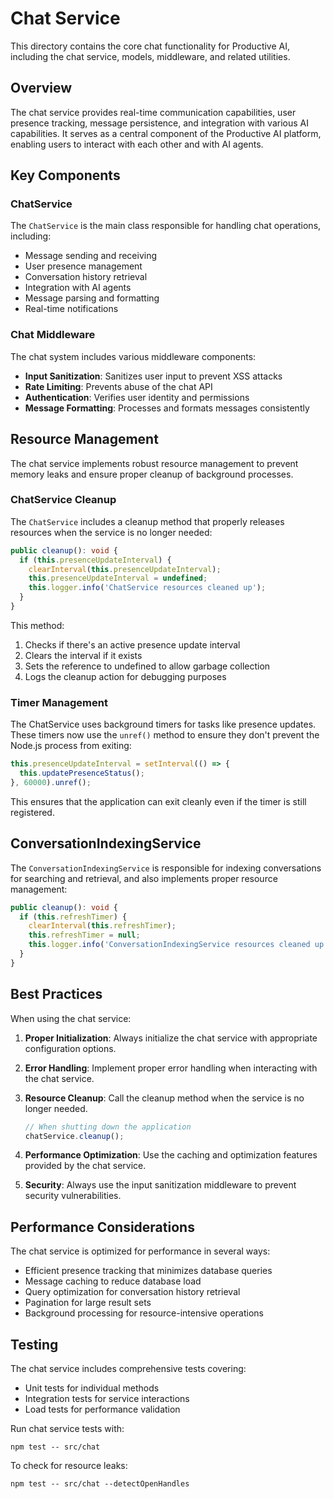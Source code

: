 # Chat Service

This directory contains the core chat functionality for Productive AI, including the chat service, models, middleware, and related utilities.

## Overview

The chat service provides real-time communication capabilities, user presence tracking, message persistence, and integration with various AI capabilities. It serves as a central component of the Productive AI platform, enabling users to interact with each other and with AI agents.

## Key Components

### ChatService

The `ChatService` is the main class responsible for handling chat operations, including:

- Message sending and receiving
- User presence management
- Conversation history retrieval
- Integration with AI agents
- Message parsing and formatting
- Real-time notifications

### Chat Middleware

The chat system includes various middleware components:

- **Input Sanitization**: Sanitizes user input to prevent XSS attacks
- **Rate Limiting**: Prevents abuse of the chat API
- **Authentication**: Verifies user identity and permissions
- **Message Formatting**: Processes and formats messages consistently

## Resource Management

The chat service implements robust resource management to prevent memory leaks and ensure proper cleanup of background processes.

### ChatService Cleanup

The `ChatService` includes a cleanup method that properly releases resources when the service is no longer needed:

```typescript
public cleanup(): void {
  if (this.presenceUpdateInterval) {
    clearInterval(this.presenceUpdateInterval);
    this.presenceUpdateInterval = undefined;
    this.logger.info('ChatService resources cleaned up');
  }
}
```

This method:
1. Checks if there's an active presence update interval
2. Clears the interval if it exists
3. Sets the reference to undefined to allow garbage collection
4. Logs the cleanup action for debugging purposes

### Timer Management

The ChatService uses background timers for tasks like presence updates. These timers now use the `unref()` method to ensure they don't prevent the Node.js process from exiting:

```typescript
this.presenceUpdateInterval = setInterval(() => {
  this.updatePresenceStatus();
}, 60000).unref();
```

This ensures that the application can exit cleanly even if the timer is still registered.

## ConversationIndexingService

The `ConversationIndexingService` is responsible for indexing conversations for searching and retrieval, and also implements proper resource management:

```typescript
public cleanup(): void {
  if (this.refreshTimer) {
    clearInterval(this.refreshTimer);
    this.refreshTimer = null;
    this.logger.info('ConversationIndexingService resources cleaned up');
  }
}
```

## Best Practices

When using the chat service:

1. **Proper Initialization**: Always initialize the chat service with appropriate configuration options.

2. **Error Handling**: Implement proper error handling when interacting with the chat service.

3. **Resource Cleanup**: Call the cleanup method when the service is no longer needed.
   ```typescript
   // When shutting down the application
   chatService.cleanup();
   ```

4. **Performance Optimization**: Use the caching and optimization features provided by the chat service.

5. **Security**: Always use the input sanitization middleware to prevent security vulnerabilities.

## Performance Considerations

The chat service is optimized for performance in several ways:

- Efficient presence tracking that minimizes database queries
- Message caching to reduce database load
- Query optimization for conversation history retrieval
- Pagination for large result sets
- Background processing for resource-intensive operations

## Testing

The chat service includes comprehensive tests covering:

- Unit tests for individual methods
- Integration tests for service interactions
- Load tests for performance validation

Run chat service tests with:

```
npm test -- src/chat
```

To check for resource leaks:

```
npm test -- src/chat --detectOpenHandles
``` 